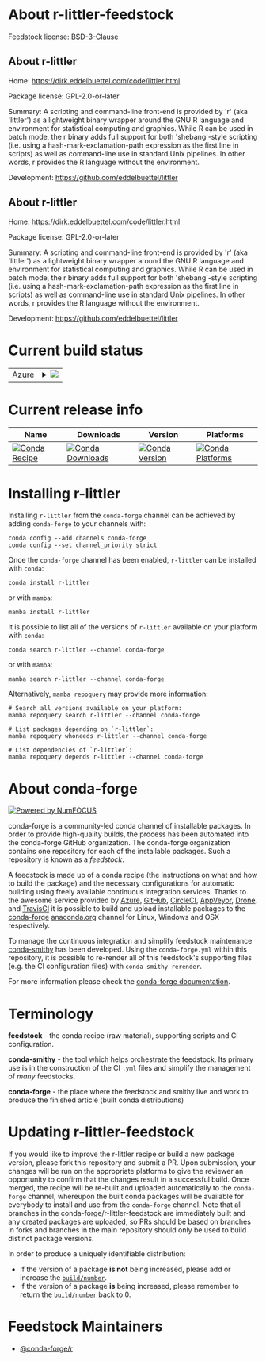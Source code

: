 About r-littler-feedstock
=========================

Feedstock license: [BSD-3-Clause](https://github.com/conda-forge/r-littler-feedstock/blob/main/LICENSE.txt)


About r-littler
---------------

Home: https://dirk.eddelbuettel.com/code/littler.html

Package license: GPL-2.0-or-later

Summary: A scripting and command-line front-end is provided by 'r' (aka 'littler') as a lightweight binary wrapper around the GNU R language and environment for statistical computing and graphics. While R can be used in batch mode, the r binary adds full support for both 'shebang'-style scripting (i.e. using a  hash-mark-exclamation-path expression as the first line in scripts) as well as command-line use in standard Unix pipelines. In other words, r provides the R language without the environment.

Development: https://github.com/eddelbuettel/littler

About r-littler
---------------

Home: https://dirk.eddelbuettel.com/code/littler.html

Package license: GPL-2.0-or-later

Summary: A scripting and command-line front-end is provided by 'r' (aka 'littler') as a lightweight binary wrapper around the GNU R language and environment for statistical computing and graphics. While R can be used in batch mode, the r binary adds full support for both 'shebang'-style scripting (i.e. using a  hash-mark-exclamation-path expression as the first line in scripts) as well as command-line use in standard Unix pipelines. In other words, r provides the R language without the environment.

Development: https://github.com/eddelbuettel/littler

Current build status
====================


<table>
    
  <tr>
    <td>Azure</td>
    <td>
      <details>
        <summary>
          <a href="https://dev.azure.com/conda-forge/feedstock-builds/_build/latest?definitionId=7864&branchName=main">
            <img src="https://dev.azure.com/conda-forge/feedstock-builds/_apis/build/status/r-littler-feedstock?branchName=main">
          </a>
        </summary>
        <table>
          <thead><tr><th>Variant</th><th>Status</th></tr></thead>
          <tbody><tr>
              <td>linux_64_r_base4.2</td>
              <td>
                <a href="https://dev.azure.com/conda-forge/feedstock-builds/_build/latest?definitionId=7864&branchName=main">
                  <img src="https://dev.azure.com/conda-forge/feedstock-builds/_apis/build/status/r-littler-feedstock?branchName=main&jobName=linux&configuration=linux%20linux_64_r_base4.2" alt="variant">
                </a>
              </td>
            </tr><tr>
              <td>linux_64_r_base4.3</td>
              <td>
                <a href="https://dev.azure.com/conda-forge/feedstock-builds/_build/latest?definitionId=7864&branchName=main">
                  <img src="https://dev.azure.com/conda-forge/feedstock-builds/_apis/build/status/r-littler-feedstock?branchName=main&jobName=linux&configuration=linux%20linux_64_r_base4.3" alt="variant">
                </a>
              </td>
            </tr><tr>
              <td>osx_64_r_base4.2</td>
              <td>
                <a href="https://dev.azure.com/conda-forge/feedstock-builds/_build/latest?definitionId=7864&branchName=main">
                  <img src="https://dev.azure.com/conda-forge/feedstock-builds/_apis/build/status/r-littler-feedstock?branchName=main&jobName=osx&configuration=osx%20osx_64_r_base4.2" alt="variant">
                </a>
              </td>
            </tr><tr>
              <td>osx_64_r_base4.3</td>
              <td>
                <a href="https://dev.azure.com/conda-forge/feedstock-builds/_build/latest?definitionId=7864&branchName=main">
                  <img src="https://dev.azure.com/conda-forge/feedstock-builds/_apis/build/status/r-littler-feedstock?branchName=main&jobName=osx&configuration=osx%20osx_64_r_base4.3" alt="variant">
                </a>
              </td>
            </tr>
          </tbody>
        </table>
      </details>
    </td>
  </tr>
</table>

Current release info
====================

| Name | Downloads | Version | Platforms |
| --- | --- | --- | --- |
| [![Conda Recipe](https://img.shields.io/badge/recipe-r--littler-green.svg)](https://anaconda.org/conda-forge/r-littler) | [![Conda Downloads](https://img.shields.io/conda/dn/conda-forge/r-littler.svg)](https://anaconda.org/conda-forge/r-littler) | [![Conda Version](https://img.shields.io/conda/vn/conda-forge/r-littler.svg)](https://anaconda.org/conda-forge/r-littler) | [![Conda Platforms](https://img.shields.io/conda/pn/conda-forge/r-littler.svg)](https://anaconda.org/conda-forge/r-littler) |

Installing r-littler
====================

Installing `r-littler` from the `conda-forge` channel can be achieved by adding `conda-forge` to your channels with:

```
conda config --add channels conda-forge
conda config --set channel_priority strict
```

Once the `conda-forge` channel has been enabled, `r-littler` can be installed with `conda`:

```
conda install r-littler
```

or with `mamba`:

```
mamba install r-littler
```

It is possible to list all of the versions of `r-littler` available on your platform with `conda`:

```
conda search r-littler --channel conda-forge
```

or with `mamba`:

```
mamba search r-littler --channel conda-forge
```

Alternatively, `mamba repoquery` may provide more information:

```
# Search all versions available on your platform:
mamba repoquery search r-littler --channel conda-forge

# List packages depending on `r-littler`:
mamba repoquery whoneeds r-littler --channel conda-forge

# List dependencies of `r-littler`:
mamba repoquery depends r-littler --channel conda-forge
```


About conda-forge
=================

[![Powered by
NumFOCUS](https://img.shields.io/badge/powered%20by-NumFOCUS-orange.svg?style=flat&colorA=E1523D&colorB=007D8A)](https://numfocus.org)

conda-forge is a community-led conda channel of installable packages.
In order to provide high-quality builds, the process has been automated into the
conda-forge GitHub organization. The conda-forge organization contains one repository
for each of the installable packages. Such a repository is known as a *feedstock*.

A feedstock is made up of a conda recipe (the instructions on what and how to build
the package) and the necessary configurations for automatic building using freely
available continuous integration services. Thanks to the awesome service provided by
[Azure](https://azure.microsoft.com/en-us/services/devops/), [GitHub](https://github.com/),
[CircleCI](https://circleci.com/), [AppVeyor](https://www.appveyor.com/),
[Drone](https://cloud.drone.io/welcome), and [TravisCI](https://travis-ci.com/)
it is possible to build and upload installable packages to the
[conda-forge](https://anaconda.org/conda-forge) [anaconda.org](https://anaconda.org/)
channel for Linux, Windows and OSX respectively.

To manage the continuous integration and simplify feedstock maintenance
[conda-smithy](https://github.com/conda-forge/conda-smithy) has been developed.
Using the ``conda-forge.yml`` within this repository, it is possible to re-render all of
this feedstock's supporting files (e.g. the CI configuration files) with ``conda smithy rerender``.

For more information please check the [conda-forge documentation](https://conda-forge.org/docs/).

Terminology
===========

**feedstock** - the conda recipe (raw material), supporting scripts and CI configuration.

**conda-smithy** - the tool which helps orchestrate the feedstock.
                   Its primary use is in the construction of the CI ``.yml`` files
                   and simplify the management of *many* feedstocks.

**conda-forge** - the place where the feedstock and smithy live and work to
                  produce the finished article (built conda distributions)


Updating r-littler-feedstock
============================

If you would like to improve the r-littler recipe or build a new
package version, please fork this repository and submit a PR. Upon submission,
your changes will be run on the appropriate platforms to give the reviewer an
opportunity to confirm that the changes result in a successful build. Once
merged, the recipe will be re-built and uploaded automatically to the
`conda-forge` channel, whereupon the built conda packages will be available for
everybody to install and use from the `conda-forge` channel.
Note that all branches in the conda-forge/r-littler-feedstock are
immediately built and any created packages are uploaded, so PRs should be based
on branches in forks and branches in the main repository should only be used to
build distinct package versions.

In order to produce a uniquely identifiable distribution:
 * If the version of a package **is not** being increased, please add or increase
   the [``build/number``](https://docs.conda.io/projects/conda-build/en/latest/resources/define-metadata.html#build-number-and-string).
 * If the version of a package **is** being increased, please remember to return
   the [``build/number``](https://docs.conda.io/projects/conda-build/en/latest/resources/define-metadata.html#build-number-and-string)
   back to 0.

Feedstock Maintainers
=====================

* [@conda-forge/r](https://github.com/conda-forge/r/)

